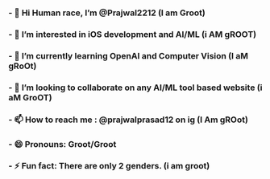 ### - 👋 Hi Human race, I’m @Prajwal2212 (I am Groot)
### - 👀 I’m interested in iOS development and AI/ML (i AM gROOT)
### - 🌱 I’m currently learning OpenAI and Computer Vision (I aM gRoOt)
### - 💞️ I’m looking to collaborate on any AI/ML tool based website (i aM GroOT)
### - 📫 How to reach me : @prajwalprasad12 on ig (I Am gROot)
### - 😄 Pronouns: Groot/Groot
### - ⚡ Fun fact: There are only 2 genders. (i am groot)
